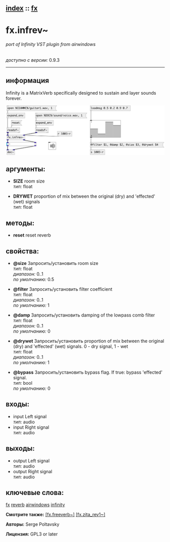 [index](index.html) :: [fx](category_fx.html)
---

# fx.infrev~

###### port of Infinity VST plugin from airwindows

*доступно с версии:* 0.9.3

---


## информация
Infinity is a MatrixVerb specifically designed to sustain and layer sounds forever.


[![example](../examples/img/fx.infrev~.jpg)](../examples/pd/fx.infrev~.pd)



## аргументы:

* **SIZE**
room size<br>
_тип:_ float<br>

* **DRYWET**
proportion of mix between the original (dry) and &#39;effected&#39; (wet) signals<br>
_тип:_ float<br>



## методы:

* **reset**
reset reverb<br>




## свойства:

* **@size** 
Запросить/установить room size<br>
_тип:_ float<br>
_диапазон:_ 0..1<br>
_по умолчанию:_ 0.5<br>

* **@filter** 
Запросить/установить filter coefficient<br>
_тип:_ float<br>
_диапазон:_ 0..1<br>
_по умолчанию:_ 1<br>

* **@damp** 
Запросить/установить damping of the lowpass comb filter<br>
_тип:_ float<br>
_диапазон:_ 0..1<br>
_по умолчанию:_ 0<br>

* **@drywet** 
Запросить/установить proportion of mix between the original (dry) and &#39;effected&#39; (wet) signals. 0 -
dry signal, 1 - wet<br>
_тип:_ float<br>
_диапазон:_ 0..1<br>
_по умолчанию:_ 1<br>

* **@bypass** 
Запросить/установить bypass flag. If true: bypass &#39;effected&#39; signal.<br>
_тип:_ bool<br>
_по умолчанию:_ 0<br>



## входы:

* input Left signal<br>
_тип:_ audio
* input Right signal<br>
_тип:_ audio



## выходы:

* output Left signal<br>
_тип:_ audio
* output Right signal<br>
_тип:_ audio



## ключевые слова:

[fx](keywords/fx.html)
[reverb](keywords/reverb.html)
[airwindows](keywords/airwindows.html)
[infinity](keywords/infinity.html)



**Смотрите также:**
[\[fx.freeverb~\]](fx.freeverb~.html)
[\[fx.zita_rev1~\]](fx.zita_rev1~.html)




**Авторы:** Serge Poltavsky




**Лицензия:** GPL3 or later





